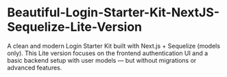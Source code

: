 # Beautiful-Login-Starter-Kit-NextJS-Sequelize-Lite-Version
A clean and modern Login Starter Kit built with Next.js + Sequelize (models only). This Lite version focuses on the frontend authentication UI and a basic backend setup with user models — but without migrations or advanced features.
